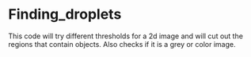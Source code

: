 # Finding_droplets
This code will try different thresholds for a 2d image and will cut out the regions that contain objects. Also checks if it is a grey or color image. 
